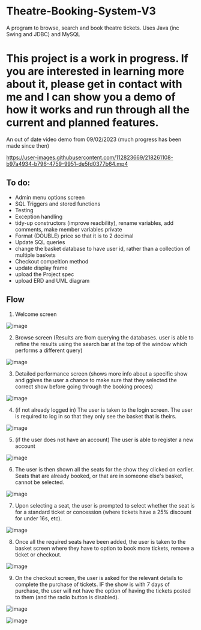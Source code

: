 # Theatre-Booking-System-V3
A program to browse, search and book theatre tickets.
Uses Java (inc Swing and JDBC) and MySQL 

# This project is a work in progress. If you are interested in learning more about it, please get in contact with me and I can show you a demo of how it works and run through all the current and planned features.

An out of date video demo from 09/02/2023 (much progress has been made since then)


https://user-images.githubusercontent.com/112823669/218261108-b97a4934-b796-4759-9951-de5fd0377b64.mp4



## To do:
* Admin menu options screen
* SQL Triggers and stored functions
* Testing
* Exception handling
* tidy-up constructors (improve readbility), rename variables, add comments, make member variables private
* Format (DOUBLE) price so that it is to 2 decimal 
* Update SQL queries
* change the basket database to have user id, rather than a collection of multiple baskets
* Checkout compeltion method
* update display frame
* upload the Project spec
* upload ERD and UML diagram


## Flow
1) Welcome screen

![image](https://user-images.githubusercontent.com/112823669/218526974-a0e77228-5322-4118-8171-85bdf25c8d07.png)

2) Browse screen (Results are from querying the databases. user is able to refine the results using the search bar at the top of the window which performs a different query)

![image](https://user-images.githubusercontent.com/112823669/218527129-375e0eb6-16ac-4f3b-8dc0-b3f6c2b76b94.png)

3) Detailed performance screen (shows more info about a specific show and ggives the user a chance to make sure that they selected the correct show before going through the booking proces)

![image](https://user-images.githubusercontent.com/112823669/218527786-1501f86d-97dd-4bfc-9af2-2803360010af.png)

4) (if not already logged in) The user is taken to the login screen. The user is required to log in so that they only see the basket that is theirs. 

![image](https://user-images.githubusercontent.com/112823669/218527996-696760dc-4c39-4823-a51b-b462152065d0.png)

5) (if the user does not have an account) The user is able to register a new account

![image](https://user-images.githubusercontent.com/112823669/218528623-86f57b9c-c6c5-4fd0-bb23-9f53b25016ab.png)

6) The user is then shown all the seats for the show they clicked on earlier. Seats that are already booked, or that are in someone else's basket,  cannot be selected.

![image](https://user-images.githubusercontent.com/112823669/218529018-84a9caec-614a-4420-95cd-9d353bbb14eb.png)

7) Upon selecting a seat, the user is prompted to select whether the seat is for a standard ticket or concession (where tickets have a 25% discount for under 16s, etc).

![image](https://user-images.githubusercontent.com/112823669/218529278-5b5f7afa-ad1f-41ba-9476-f8dec8642a5b.png)

8) Once all the required seats have been added, the user is taken to the basket screen where they have to option to book more tickets, remove a ticket or checkout.

![image](https://user-images.githubusercontent.com/112823669/218529679-c7d404e4-9aac-49fc-9c3c-64a98c392b39.png)

9) On the checkout screen, the user is asked for the relevant details to complete the purchase of tickets. IF the show is with 7 days of purchase, the user will not have the option of having the tickets posted to them (and the radio button is disabled).

![image](https://user-images.githubusercontent.com/112823669/218530224-3a7a51e3-0814-4b84-9236-e17a530688b0.png)


![image](https://user-images.githubusercontent.com/112823669/218529925-a7bcf0f9-2b71-46b5-a1ec-c025aa84f16b.png)

